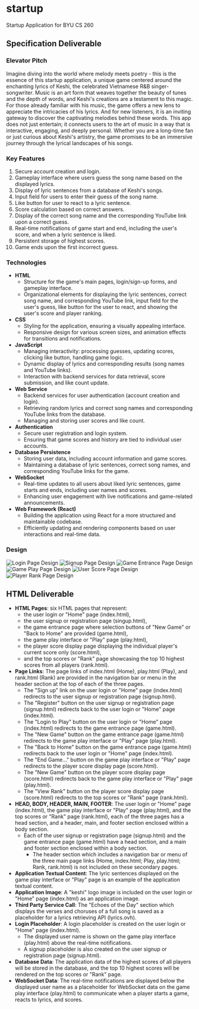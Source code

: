 # startup
Startup Application for BYU CS 260

## Specification Deliverable

### Elevator Pitch
Imagine diving into the world where melody meets poetry - this is the essence of this startup application, a unique 
game centered around the enchanting lyrics of Keshi, the celebrated Vietnamese R&B singer-songwriter. Music is an art 
form that weaves together the beauty of tunes and the depth of words, and Keshi's creations are a testament to this 
magic. For those already familiar with his music, the game offers a new lens to appreciate the intricacies of his 
lyrics. And for new listeners, it is an inviting gateway to discover the captivating melodies behind these words. This 
app does not just entertain; it connects users to the art of music in a way that is interactive, engaging, and deeply 
personal. Whether you are a long-time fan or just curious about Keshi's artistry, the game promises to be an immersive 
journey through the lyrical landscapes of his songs.

### Key Features
1. Secure account creation and login.
2. Gameplay interface where users guess the song name based on the displayed lyrics.
3. Display of lyric sentences from a database of Keshi's songs.
4. Input field for users to enter their guess of the song name.
5. Like button for user to react to a lyric sentence.
6. Score calculation based on correct answers.
7. Display of the correct song name and the corresponding YouTube link upon a correct guess.
8. Real-time notifications of game start and end, including the user's score, and when a lyric sentence is liked.
9. Persistent storage of highest scores.
10. Game ends upon the first incorrect guess.

### Technologies
- **HTML**
  - Structure for the game's main pages, login/sign-up forms, and gameplay interface.
  - Organizational elements for displaying the lyric sentences, correct song name, and corresponding YouTube link, 
  input field for the user's guess, like button for the user to react, and showing the user's score and player ranking.
- **CSS**
  - Styling for the application, ensuring a visually appealing interface.
  - Responsive design for various screen sizes, and animation effects for transitions and notifications.
- **JavaScript**
  - Managing interactivity: processing guesses, updating scores, clicking like button, handling game logic.
  - Dynamic display of lyrics and corresponding results (song names and YouTube links).
  - Interaction with backend services for data retrieval, score submission, and like count update.
- **Web Service**
  - Backend services for user authentication (account creation and login).
  - Retrieving random lyrics and correct song names and corresponding YouTube links from the database.
  - Managing and storing user scores and like count.
- **Authentication**
  - Secure user registration and login system.
  - Ensuring that game scores and history are tied to individual user accounts.
- **Database Persistence**
  - Storing user data, including account information and game scores.
  - Maintaining a database of lyric sentences, correct song names, and corresponding YouTube links for the game.
- **WebSocket**
  - Real-time updates to all users about liked lyric sentences, game starts and ends, including user names and scores.
  - Enhancing user engagement with live notifications and game-related announcements.
- **Web Framework (React)**
  - Building the application using React for a more structured and maintainable codebase.
  - Efficiently updating and rendering components based on user interactions and real-time data.

### Design
![Login Page Design](/Images/LoginPageDesign.png)
![Signup Page Design](/Images/SignupPageDesign.png)
![Game Entrance Page Design](/Images/GameEntrancePageDesign.png)
![Game Play Page Design](/Images/GamePlayPageDesign.png)
![User Score Page Design](/Images/UserScorePageDesign.png)
![Player Rank Page Design](/Images/PlayerRankPageDesign.png)

## HTML Deliverable
- **HTML Pages**: six HTML pages that represent:
  - the user login or "Home" page (index.html), 
  - the user signup or registration page (singup.html),
  - the game entrance page where selection buttons of "New Game" or "Back to Home" are provided (game.html),
  - the game play interface or "Play" page (play.html),
  - the player score display page displaying the individual player's current score only (score.html),
  - and the top scores or "Rank" page showcasing the top 10 highest scores from all players (rank.html).
- **Page Links**: The page links of index.html (Home), play.html (Play), and rank.html (Rank) are provided in the navigation bar or menu in the header section at the top of each of the three pages.
  - The "Sign up" link on the user login or "Home" page (index.html) redirects to the user signup or registration page (signup.html).
  - The "Register" button on the user signup or registration page (signup.html) redirects back to the user login or "Home" page (index.html).
  - The "Login to Play" button on the user login or "Home" page (index.html) redirects to the game entrance page (game.html).
  - The "New Game" button on the game entrance page (game.html) redirects to the game play interface or "Play" page (play.html).
  - The "Back to Home" button on the game entrance page (game.html) redirects back to the user login or "Home" page (index.html).
  - The "End Game..." button on the game play interface or "Play" page redirects to the player score display page (score.html).
  - The "New Game" button on the player score display page (score.html) redirects back to the game play interface or "Play" page (play.html).
  - The "View Rank" button on the player score display page (score.html) redirects to the top scores or "Rank" page (rank.html).
- **HEAD, BODY, HEADER, MAIN, FOOTER**: The user login or "Home" page (index.html), the game play interface or "Play" page (play.html), and the top scores or "Rank" page (rank.html), each of the three pages has a head section, and a header, main, and footer section enclosed within a body section.
  - Each of the user signup or registration page (signup.html) and the game entrance page (game.html) have a head section, and a main and footer section enclosed within a body section. 
    - The header section which includes a navigation bar or menu of the three main page links (Home, index.html; Play, play.html; Rank, rank.html) is not included on these secondary pages. 
- **Application Textual Content**: The lyric sentences displayed on the game play interface or "Play" page is an example of the application textual content.
- **Application Image**: A "keshi" logo image is included on the user login or "Home" page (index.html) as an application image.
- **Third Party Service Call**: The "Echoes of the Day" section which displays the verses and choruses of a full song is saved as a placeholder for a lyrics retrieving API (lyrics.ovh).
- **Login Placeholder**: A login placeholder is created on the user login or "Home" page (index.html).
  - The displayed user name is shown on the game play interface (play.html) above the real-time notifications.
  - A signup placeholder is also created on the user signup or registration page (signup.html).
- **Database Data**: The application data of the highest scores of all players will be stored in the database, and the top 10 highest scores will be rendered on the top scores or "Rank" page.
- **WebSocket Data**: The real-time notifications are displayed below the displayed user name as a placeholder for WebSocket data on the game play interface (play.html) to communicate when a player starts a game, reacts to lyrics, and scores.
